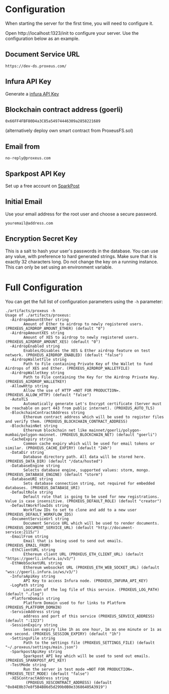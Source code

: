 # Configuration

When starting the server for the first time, you will need to configure it.

Open http://localhost:1323/init to configure your server.  Use the
configuration below as an example.

## Document Service URL
```
https://dev-ds.proxeus.com/
```

## Infura API Key
Generate a  [infura API Key](https://infura.io)

## Blockchain contract address (goerli)
```
0x66FF4FBF80D4a3C85a54974446309a2858221689
```
(alternatively deploy own smart contract from ProxeusFS.sol)

## Email from
```
no-reply@proxeus.com
```
## Sparkpost API Key

Set up a free account on [SparkPost](https://www.sparkpost.com)

## Initial Email

Use your email address for the root user and choose a secure password.
```
youremail@address.com
```

## Encryption Secret Key

This is a salt to hash your user's passwords in the database. You can use any value, with preference to hard generated strings. Make sure that it is exactly 32 characters long. Do not change the key on a running instance. This can only be set using an environment variable.

# Full Configuration

You can get the full list of configuration parameters using the `-h` parameter:

```
./artifacts/proxeus -h
Usage of ./artifacts/proxeus:
  -AirdropAmountEther string
    	Amount of Ether to airdrop to newly registered users. (PROXEUS_AIRDROP_AMOUNT_ETHER) (default "0")
  -AirdropAmountXES string
    	Amount of XES to airdrop to newly registered users. (PROXEUS_AIRDROP_AMOUNT_XES) (default "0")
  -AirdropEnabled string
    	Enables/Disables the XES & Ether airdrop feature on test network. (PROXEUS_AIRDROP_ENABLED) (default "false")
  -AirdropWalletfile string
    	Path to File containing Private Key of the Wallet to fund Airdrops of XES and Ether. (PROXEUS_AIRDROP_WALLETFILE)
  -AirdropWalletkey string
    	Path to File containing the Key for the Airdrop Private Key. (PROXEUS_AIRDROP_WALLETKEY)
  -AllowHttp string
    	Allow the use of HTTP =NOT FOR PRODUCTION=. (PROXEUS_ALLOW_HTTP) (default "false")
  -AutoTLS
    	Automatically generate Let's Encrypt certificate (Server must be reachable on port 443 from public internet). (PROXEUS_AUTO_TLS)
  -BlockchainContractAddress string
    	Ethereum contract address which will be used to register files and verify them. (PROXEUS_BLOCKCHAIN_CONTRACT_ADDRESS)
  -BlockchainNet string
    	Ethereum blockchain net like mainnet/goerli/polygon-mumbai/polygon-mainnet. (PROXEUS_BLOCKCHAIN_NET) (default "goerli")
  -CacheExpiry string
    	Common cache expiry which will be used for email tokens or similar. (PROXEUS_CACHE_EXPIRY) (default "24h")
  -DataDir string
    	Database directory path. All data will be stored here. (PROXEUS_DATA_DIR) (default "/data/hosted")
  -DatabaseEngine string
    	Selects database engine, supported values: storm, mongo. (PROXEUS_DATABASE_ENGINE) (default "storm")
  -DatabaseURI string
    	Sets database connection string, not required for embedded databases. (PROXEUS_DATABASE_URI)
  -DefaultRole string
    	Default role that is going to be used for new registrations. Value is case insensitive. (PROXEUS_DEFAULT_ROLE) (default "creator")
  -DefaultWorkflowIds string
    	Workflow IDs to set to clone and add to a new user (PROXEUS_DEFAULT_WORKFLOW_IDS)
  -DocumentServiceUrl string
    	Document Service URL which will be used to render documents. (PROXEUS_DOCUMENT_SERVICE_URL) (default "http://document-service:2115/")
  -EmailFrom string
    	Email that is being used to send out emails. (PROXEUS_EMAIL_FROM)
  -EthClientURL string
    	Ethereum client URL (PROXEUS_ETH_CLIENT_URL) (default "https://goerli.infura.io/v3/")
  -EthWebSocketURL string
    	Ethereum websocket URL (PROXEUS_ETH_WEB_SOCKET_URL) (default "wss://goerli.infura.io/ws/v3/")
  -InfuraApiKey string
    	API Key to access Infura node. (PROXEUS_INFURA_API_KEY)
  -LogPath string
    	Location of the log file of this service. (PROXEUS_LOG_PATH) (default "./log")
  -PlatformDomain string
    	Platform Domain used to for links to Platform (PROXEUS_PLATFORM_DOMAIN)
  -ServiceAddress string
    	address and port of this service (PROXEUS_SERVICE_ADDRESS) (default ":1323")
  -SessionExpiry string
    	Session expiry like 1h as one hour, 1m as one minute or 1s as one second. (PROXEUS_SESSION_EXPIRY) (default "1h")
  -SettingsFile string
    	Path to the settings file (PROXEUS_SETTINGS_FILE) (default "~/.proxeus/settings/main.json")
  -SparkpostApiKey string
    	Sparkpost API key which will be used to send out emails. (PROXEUS_SPARKPOST_API_KEY)
  -TestMode string
    	Run the server in test mode =NOT FOR PRODUCTION=. (PROXEUS_TEST_MODE) (default "false")
  -XESContractAddress string
    	 (PROXEUS_XESCONTRACT_ADDRESS) (default "0x84E0b37e8f5B4B86d5d299b0B0e33686405A3919")
```
